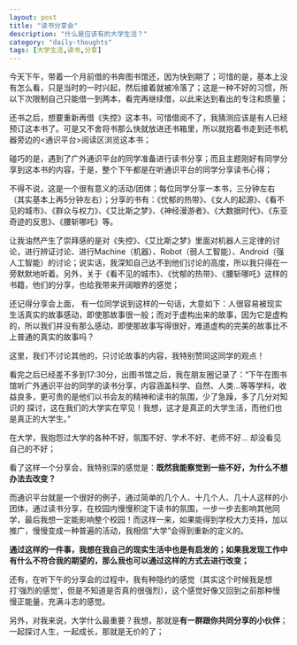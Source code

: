 ```yaml
---
layout: post
title: "读书分享会"
description: "什么是应该有的大学生活？"
category: "daily-thoughts"
tags: [大学生活,读书,分享]
---
```

今天下午，带着一个月前借的书奔图书馆还，因为快到期了；可惜的是，基本上没有怎么看，只是当时的一时兴起，然后接着就被冷落了；这是一种不好的习惯，所以下次限制自己只能借一到两本，看完再继续借，以此来达到看出的专注和质量；

还书之后，想要重新再借《失控》这本书，可惜借阅不了，我猜测应该是有人已经预订这本书了。可是又不舍将书那么快就放进还书箱里，所以就抱着书走到还书机器旁边的<通识平台>阅读区浏览这本书；

碰巧的是，遇到了广外通识平台的同学准备进行读书分享；而且主题刚好有同学分享到这本书的内容，于是，整个下午都是在听通识平台的同学分享读书心得；

不得不说，这是一个很有意义的活动/团体；每位同学分享一本书，三分钟左右（其实基本上再5分钟左右）；分享的书有：《忧郁的热带》、《女人的起源》、《看不见的城市》、《群众与权力》、《艾比斯之梦》、《神经漫游者》、《大数据时代》、《东亚奇迹的反思》、《腰斩哪吒》等。

让我油然产生了崇拜感的是对《失控》、《艾比斯之梦》里面对机器人三定律的讨论，进行辨证讨论、进行Machine（机器）、Robot（弱人工智能）、Android（强人工智能）的讨论；说实话，我深知自己达不到他们讨论的高度，所以我只得在一旁默默地听着。另外，关于《看不见的城市》、《忧郁的热带》、《腰斩哪吒》这样的书籍，他们的分享，也给我带来开阔眼界的感觉；

还记得分享会上面， 有一位同学说到这样的一句话，大意如下：人很容易被现实生活真实的故事感动，即使那故事很一般；而对于虚构出来的故事，因为它是虚构的，所以我们并没有那么感动，即使那故事写得很好，难道虚构的完美的故事比不上普通的真实的故事吗？

这里，我们不讨论其他的，只讨论故事的内容，我特别赞同这同学的观点！

看完之后已经差不多到17:30分，出图书馆之后，我在朋友圈记录了：“下午在图书馆听广外通识平台的同学的读书分享，内容涵盖科学、自然、人类...等等学科，收益良多，更可贵的是他们以书会友的精神和读书的氛围，少了急躁，多了几分对知识的 探讨，这在我们的大学实在罕见！我想，这才是真正的大学生活，而他们也是真正的大学生。”

在大学，我抱怨过大学的各种不好，氛围不好、学术不好、老师不好... 却没看见自己的不好； 

看了这样一个分享会，我特别深的感觉是：**既然我能察觉到一些不好，为什么不想办法去改变？**

而通识平台就是一个很好的例子，通过简单的几个人、十几个人、几十人这样的小团体，通过读书分享，在校园内慢慢积淀下读书的氛围，一步一步去影响其他同学，最后我想一定能影响整个校园！而这样一来，如果能得到学校大力支持，加以推广，慢慢变成一种普遍的活动，我相信“大学”会得到重新的定义的。

**通过这样的一件事，我想在我自己的现实生活中也是有启发的；如果我发现工作中有什么不符合我的期望的，那么我也可以通过这样的方式去进行改变；**

还有，在听下午的分享会的过程中，我有种隐约的感觉（其实这个时候我是想打‘强烈的感觉’，但是不知道是否真的很强烈），这个感觉好像又回到之前那种慢慢正能量，充满斗志的感觉。

另外，对我来说，大学什么最重要？我想，那就是**有一群跟你共同分享的小伙伴**；一起探讨人生，一起成长，那就是无价的了；
